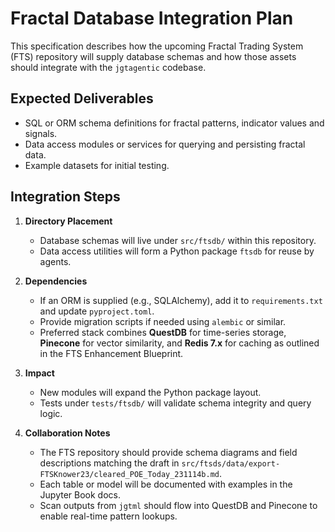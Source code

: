 # Fractal Database Integration Plan

This specification describes how the upcoming Fractal Trading System (FTS) repository will supply database schemas and how those assets should integrate with the `jgtagentic` codebase.

## Expected Deliverables

- SQL or ORM schema definitions for fractal patterns, indicator values and signals.
- Data access modules or services for querying and persisting fractal data.
- Example datasets for initial testing.

## Integration Steps

1. **Directory Placement**
   - Database schemas will live under `src/ftsdb/` within this repository.
   - Data access utilities will form a Python package `ftsdb` for reuse by agents.

2. **Dependencies**
   - If an ORM is supplied (e.g., SQLAlchemy), add it to `requirements.txt` and update `pyproject.toml`.
   - Provide migration scripts if needed using `alembic` or similar.
   - Preferred stack combines **QuestDB** for time-series storage, **Pinecone** for vector similarity, and **Redis 7.x** for caching as outlined in the FTS Enhancement Blueprint.

3. **Impact**
   - New modules will expand the Python package layout.
   - Tests under `tests/ftsdb/` will validate schema integrity and query logic.

4. **Collaboration Notes**
   - The FTS repository should provide schema diagrams and field descriptions matching the draft in `src/ftsds/data/export-FTSKnower23/cleared_POE_Today_231114b.md`.
   - Each table or model will be documented with examples in the Jupyter Book docs.
   - Scan outputs from `jgtml` should flow into QuestDB and Pinecone to enable real-time pattern lookups.


